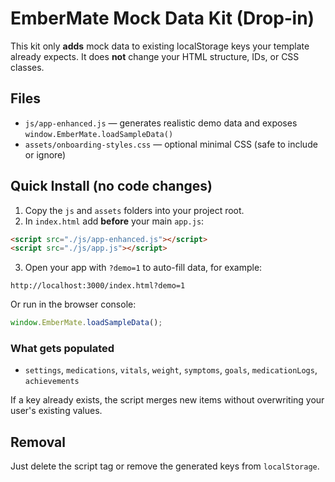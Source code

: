 
# EmberMate Mock Data Kit (Drop‑in)

This kit only **adds** mock data to existing localStorage keys your template already expects. It does **not** change your HTML structure, IDs, or CSS classes.

## Files
- `js/app-enhanced.js` — generates realistic demo data and exposes `window.EmberMate.loadSampleData()`
- `assets/onboarding-styles.css` — optional minimal CSS (safe to include or ignore)

## Quick Install (no code changes)
1. Copy the `js` and `assets` folders into your project root.
2. In `index.html` add **before** your main `app.js`:
```html
<script src="./js/app-enhanced.js"></script>
<script src="./js/app.js"></script>
```
3. Open your app with `?demo=1` to auto-fill data, for example:
```
http://localhost:3000/index.html?demo=1
```
Or run in the browser console:
```js
window.EmberMate.loadSampleData();
```

### What gets populated
- `settings`, `medications`, `vitals`, `weight`, `symptoms`, `goals`, `medicationLogs`, `achievements`

If a key already exists, the script merges new items without overwriting your user's existing values.

## Removal
Just delete the script tag or remove the generated keys from `localStorage`.
